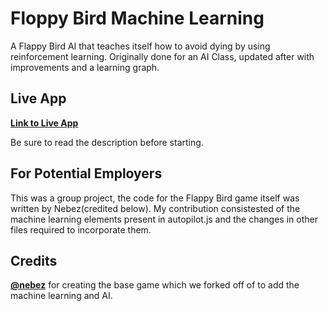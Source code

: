 Floppy Bird Machine Learning
=========
A Flappy Bird AI that teaches itself how to avoid dying by using reinforcement learning. Originally done for an AI Class, updated after with improvements and a learning graph. 

Live App
------------
**[Link to Live App](http://userpages.umbc.edu/~ferrier1/floppy/welcome.html)**

Be sure to read the description before starting.

For Potential Employers
------------
This was a group project, the code for the Flappy Bird game itself was written by Nebez(credited below). My contribution consistested of the machine learning elements present in autopilot.js and the changes in other files required to incorporate them.

Credits
------
**[@nebez](https://github.com/nebez)** for creating the base game which we forked off of to add the machine learning and AI.
